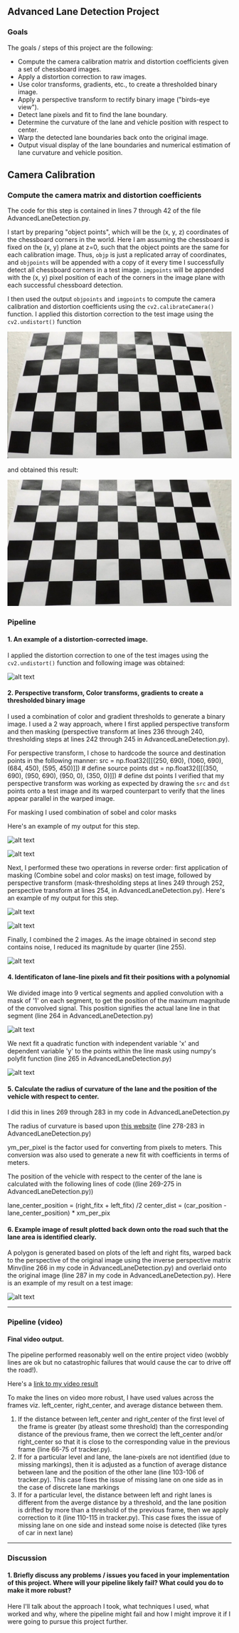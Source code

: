 ## Advanced Lane Detection Project

### Goals

The goals / steps of this project are the following:

* Compute the camera calibration matrix and distortion coefficients given a set of chessboard images.
* Apply a distortion correction to raw images.
* Use color transforms, gradients, etc., to create a thresholded binary image.
* Apply a perspective transform to rectify binary image ("birds-eye view").
* Detect lane pixels and fit to find the lane boundary.
* Determine the curvature of the lane and vehicle position with respect to center.
* Warp the detected lane boundaries back onto the original image.
* Output visual display of the lane boundaries and numerical estimation of lane curvature and vehicle position.

[//]: # (Image References)

[image1]: ./camera_cal/calibration3.jpg "Distorted"
[image2]: ./undist_calibration3.jpg "Un-distorted"
[image3]: ./test_images/test3.png "Distorted Road Image"
[image4]: ./outImg3/5_0undist.png "Undistorted Road Image"
[image5]: ./outImg3/5_20.png "Warped1 Image"
[image6]: ./outImg3/5_21.png "Masked Warped1 Image"
[image7]: ./outImg3/5_1mask.png "Mask1 Image"
[image8]: ./outImg3/5_22.png "Warped Mask1 Image"
[image9]: ./outImg3/5_2warp.png "Warp Example"
[image10]: ./outImg3/5_3mask.png "Road Estimate"
[image11]: ./outImg3/5_4road.png "Fit Visual"
[image12]: ./outImg3/5_5Lane.png "Output"
[video1]: ./project_video_output.mp4 "Video"

## Camera Calibration

### Compute the camera matrix and distortion coefficients

The code for this step is contained in lines 7 through 42 of the file  AdvancedLaneDetection.py.  

I start by preparing "object points", which will be the (x, y, z) coordinates of the chessboard corners in the world. Here I am assuming the chessboard is fixed on the (x, y) plane at z=0, such that the object points are the same for each calibration image.  Thus, `objp` is just a replicated array of coordinates, and `objpoints` will be appended with a copy of it every time I successfully detect all chessboard corners in a test image.  `imgpoints` will be appended with the (x, y) pixel position of each of the corners in the image plane with each successful chessboard detection.  

I then used the output `objpoints` and `imgpoints` to compute the camera calibration and distortion coefficients using the `cv2.calibrateCamera()` function.  I applied this distortion correction to the test image using the `cv2.undistort()` function

![alt text][image1]

and obtained this result: 

![alt text][image2]

### Pipeline

#### 1. An example of a distortion-corrected image.

I applied the distortion correction to one of the test images using the `cv2.undistort()` function and following image was obtained:

![alt text][image4]


#### 2. Perspective transform, Color transforms, gradients to create a thresholded binary image

I used a combination of color and gradient thresholds to generate a binary image. I used a 2 way approach, where I first applied perspective transform and then masking (perspective transform at lines 236 through 240, thresholding steps at lines 242 through 245 in AdvancedLaneDetection.py). 

For perspective transform, I chose to hardcode the source and destination points in the following manner:
    src = np.float32([[(250, 690), (1060, 690), (684, 450), (595, 450)]])     # define source points
    dst = np.float32([[(350, 690), (950, 690), (950, 0), (350, 0)]])     # define dst points
I verified that my perspective transform was working as expected by drawing the `src` and `dst` points onto a test image and its warped counterpart to verify that the lines appear parallel in the warped image.

For masking I used combination of sobel and color masks

Here's an example of my output for this step.  

![alt text][image5]          

![alt text][image6]


Next, I performed these two operations in reverse order: first application of masking (Combine sobel and color masks) on test image, followed by perspective transform (mask-thresholding steps at lines 249 through 252, perspective transform at lines 254,  in AdvancedLaneDetection.py).  Here's an example of my output for this step.  

![alt text][image7]           

![alt text][image8]


Finally, I combined the 2 images. As the image obtained in second step contains noise, I reduced its magnitude by quarter (line 255).

![alt text][image9]


#### 4. Identificaton of lane-line pixels and fit their positions with a polynomial

We divided image into 9 vertical segments and applied convolution with a mask of '1' on each segment, to get the position of the maximum magnitude of the convolved signal. This position signifies the actual lane line in that segment (line 264 in AdvancedLaneDetection.py)

![alt text][image10]

We next fit a quadratic function with independent variable 'x' and dependent variable 'y' to the points within the line mask using numpy's polyfit function (line 265 in AdvancedLaneDetection.py)

![alt text][image11]

#### 5. Calculate the radius of curvature of the lane and the position of the vehicle with respect to center.

I did this in lines 269 through 283 in my code in AdvancedLaneDetection.py

The radius of curvature is based upon [this website](https://www.intmath.com/applications-differentiation/8-radius-curvature.php) (line 278-283 in AdvancedLaneDetection.py)

ym_per_pixel is the factor used for converting from pixels to meters. This conversion was also used to generate a new fit with coefficients in terms of meters.

The position of the vehicle with respect to the center of the lane is calculated with the following lines of code ((line 269-275 in AdvancedLaneDetection.py))

lane_center_position = (right_fitx + left_fitx) /2
center_dist = (car_position - lane_center_position) * xm_per_pix

#### 6. Example image of result plotted back down onto the road such that the lane area is identified clearly.

A polygon is generated based on plots of the left and right fits, warped back to the perspective of the original image using the inverse perspective matrix Minv(line 266 in my code in AdvancedLaneDetection.py) and overlaid onto the original image (line 287 in my code in AdvancedLaneDetection.py).  Here is an example of my result on a test image:

![alt text][image12]

---

### Pipeline (video)

#### Final video output.  
The pipeline performed reasonably well on the entire project video (wobbly lines are ok but no catastrophic failures that would cause the car to drive off the road!).

Here's a [link to my video result](./project_video_output.mp4)

To make the lines on video more robust, I have used values across the frames viz. left_center, right_center, and average distance between them. 
1) If the distance between left_center and right_center of the first level of the frame is greater (by atleast some threshold) than the corresponding distance of the previous frame, then we correct the left_center and/or right_center so that it is close to the corresponding value in the previous frame (line 66-75 of tracker.py).
2) If for a particular level and lane, the lane-pixels are not identified (due to missing markings), then it is adjusted as a function of average distance between lane and the position of the other lane (line 103-106 of tracker.py). This case fixes the issue of missing lane on one side as in the case of discrete lane markings
3) If for a particular level, the distance between left and right lanes is different from the averge distance by a threshold, and the lane position is drifted by more than a threshold of the previous frame, then we apply correction to it (line 110-115 in tracker.py). This case fixes the issue of missing lane on one side and instead some noise is detected (like tyres of car in next lane)

---

### Discussion

#### 1. Briefly discuss any problems / issues you faced in your implementation of this project.  Where will your pipeline likely fail?  What could you do to make it more robust?

Here I'll talk about the approach I took, what techniques I used, what worked and why, where the pipeline might fail and how I might improve it if I were going to pursue this project further.  
